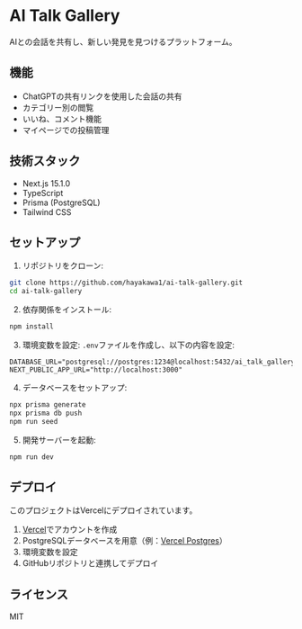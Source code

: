 # AI Talk Gallery

AIとの会話を共有し、新しい発見を見つけるプラットフォーム。

## 機能

- ChatGPTの共有リンクを使用した会話の共有
- カテゴリー別の閲覧
- いいね、コメント機能
- マイページでの投稿管理

## 技術スタック

- Next.js 15.1.0
- TypeScript
- Prisma (PostgreSQL)
- Tailwind CSS

## セットアップ

1. リポジトリをクローン:
```bash
git clone https://github.com/hayakawa1/ai-talk-gallery.git
cd ai-talk-gallery
```

2. 依存関係をインストール:
```bash
npm install
```

3. 環境変数を設定:
`.env`ファイルを作成し、以下の内容を設定:
```env
DATABASE_URL="postgresql://postgres:1234@localhost:5432/ai_talk_gallery"
NEXT_PUBLIC_APP_URL="http://localhost:3000"
```

4. データベースをセットアップ:
```bash
npx prisma generate
npx prisma db push
npm run seed
```

5. 開発サーバーを起動:
```bash
npm run dev
```

## デプロイ

このプロジェクトはVercelにデプロイされています。

1. [Vercel](https://vercel.com)でアカウントを作成
2. PostgreSQLデータベースを用意（例：[Vercel Postgres](https://vercel.com/docs/storage/vercel-postgres)）
3. 環境変数を設定
4. GitHubリポジトリと連携してデプロイ

## ライセンス

MIT

